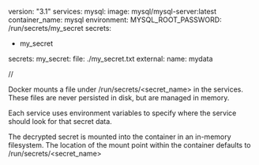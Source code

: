 version: "3.1"
services:
mysql:
image: mysql/mysql-server:latest
container_name: mysql
environment:
MYSQL_ROOT_PASSWORD: /run/secrets/my_secret
secrets:
- my_secret

secrets:
my_secret:
file: ./my_secret.txt
 external:
    name: mydata

//

Docker mounts a file under /run/secrets/<secret_name> in the services. These files are never persisted in disk, but are managed in memory.

Each service uses environment variables to specify where the service should look for that secret data.

The decrypted secret is mounted into the container in an in-memory filesystem. The location of the mount point within the container defaults to /run/secrets/<secret_name>  
